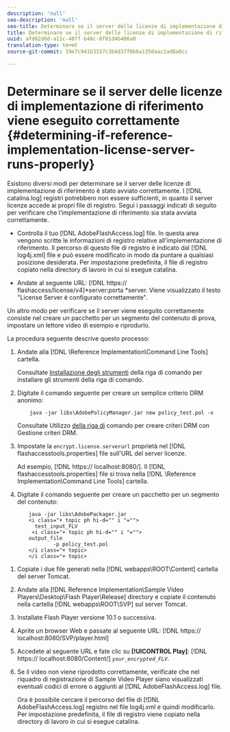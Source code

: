 ```yaml
---
description: 'null'
seo-description: 'null'
seo-title: Determinare se il server delle licenze di implementazione di riferimento viene eseguito correttamente
title: Determinare se il server delle licenze di implementazione di riferimento viene eseguito correttamente
uuid: afd82d6d-a11c-48ff-b48c-8f81d4b406a0
translation-type: tm+mt
source-git-commit: 19e7c941b3337c3b4d37f0b6a1350aac2ad8a0cc

---
```



# Determinare se il server delle licenze di implementazione di riferimento viene eseguito correttamente {#determining-if-reference-implementation-license-server-runs-properly}

Esistono diversi modi per determinare se il server delle licenze di implementazione di riferimento è stato avviato correttamente. I [!DNL catalina.log] registri potrebbero non essere sufficienti, in quanto il server licenze accede ai propri file di registro. Segui i passaggi indicati di seguito per verificare che l’implementazione di riferimento sia stata avviata correttamente.

* Controlla il tuo [!DNL AdobeFlashAccess.log] file. In questa area vengono scritte le informazioni di registro relative all’implementazione di riferimento. Il percorso di questo file di registro è indicato dal [!DNL log4j.xml] file e può essere modificato in modo da puntare a qualsiasi posizione desiderata. Per impostazione predefinita, il file di registro copiato nella directory di lavoro in cui si esegue catalina.

* Andate al seguente URL: [!DNL https:// flashaccess/license/v4]*server:porta *server. Viene visualizzato il testo &quot;License Server è configurato correttamente&quot;.

Un altro modo per verificare se il server viene eseguito correttamente consiste nel creare un pacchetto per un segmento del contenuto di prova, impostare un lettore video di esempio e riprodurlo.

La procedura seguente descrive questo processo:

1. Andate alla [!DNL \Reference Implementation\Command Line Tools] cartella.

   Consultate [Installazione degli strumenti](../drm-reference-implementations/command-line-tools/install-command-line-tools.md) della riga di comando per installare gli strumenti della riga di comando.

1. Digitate il comando seguente per creare un semplice criterio DRM anonimo:

   ```
       java -jar libs\AdobePolicyManager.jar new policy_test.pol -x
   ```

   Consultate Utilizzo [della riga di](../drm-reference-implementations/command-line-tools/configure-command-line-tools/policy-manager/policy-manager-command-line-usage.md) comando per creare criteri DRM con Gestione criteri DRM.

1. Impostate la `encrypt.license.serverurl` proprietà nel [!DNL flashaccesstools.properties] file sull&#39;URL del server licenze.

   Ad esempio, [!DNL https:// localhost:8080/]. Il [!DNL flashaccesstools.properties] file si trova nella [!DNL \Reference Implementation\Command Line Tools] cartella.

1. Digitate il comando seguente per creare un pacchetto per un segmento del contenuto:

```
       java -jar libs\AdobePackager.jar  
       <i class="+ topic ph hi-d="" i "="">
         test_input_FLV  
        <i class="+ topic ph hi-d="" i "="">
       output_file  
               -p policy_test.pol 
       </i class="+ topic> 
       </i class="+ topic>
```

1. Copiate i due file generati nella [!DNL webapps\ROOT\Content] cartella del server Tomcat.
1. Andate alla [!DNL Reference Implementation\Sample Video Players\Desktop\Flash Player\Release] directory e copiate il contenuto nella cartella [!DNL webapps\ROOT\SVP\] sul server Tomcat.

1. Installate Flash Player versione 10.1 o successiva.
1. Aprite un browser Web e passate al seguente URL: [!DNL        https:// localhost:8080/SVP/player.html]

1. Accedete al seguente URL e fate clic su **[!UICONTROL Play]**: [!DNL https:// localhost:8080/Content/] *`your_encrypted_FLV`*.

1. Se il video non viene riprodotto correttamente, verificate che nel riquadro di registrazione di Sample Video Player siano visualizzati eventuali codici di errore o aggiunti al [!DNL AdobeFlashAccess.log] file.

   Ora è possibile cercare il percorso del file di [!DNL AdobeFlashAccess.log] registro nel file log4j.xml e quindi modificarlo. Per impostazione predefinita, il file di registro viene copiato nella directory di lavoro in cui si esegue catalina.

